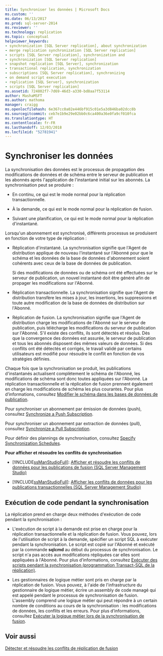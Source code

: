 ```yaml
---
title: Synchroniser les données | Microsoft Docs
ms.custom: ''
ms.date: 06/13/2017
ms.prod: sql-server-2014
ms.reviewer: ''
ms.technology: replication
ms.topic: conceptual
helpviewer_keywords:
- synchronization [SQL Server replication], about synchronization
- merge replication synchronization [SQL Server replication]
- scripts [SQL Server replication], synchronization and
- synchronization [SQL Server replication]
- snapshot replication [SQL Server], synchronization
- transactional replication, synchronization
- subscriptions [SQL Server replication], synchronizing
- on demand script execution
- replication [SQL Server], synchronization
- scripts [SQL Server replication]
ms.assetid: 724802f7-7d69-46d3-a330-bd8aa7f53114
author: MashaMSFT
ms.author: mathoma
manager: craigg
ms.openlocfilehash: 6e367cc0a02e446bf915c01e5a3d846ba02dcc8b
ms.sourcegitcommit: ceb7e1b9e29e02bb0c6ca400a36e0fa9cf010fca
ms.translationtype: HT
ms.contentlocale: fr-FR
ms.lasthandoff: 12/03/2018
ms.locfileid: "52781941"
---
```

# <a name="synchronize-data"></a>Synchroniser les données
  La synchronisation des données est le processus de propagation des modifications de données et de schéma entre le serveur de publication et les abonnés après l'application de l'instantané initial sur les abonnés. La synchronisation peut se produire :  
  
-   En continu, ce qui est le mode normal pour la réplication transactionnelle.  
  
-   À la demande, ce qui est le mode normal pour la réplication de fusion.  
  
-   Suivant une planification, ce qui est le mode normal pour la réplication d'instantané.  
  
 Lorsqu'un abonnement est synchronisé, différents processus se produisent en fonction de votre type de réplication :  
  
-   Réplication d'instantané. La synchronisation signifie que l'Agent de distribution applique de nouveau l'instantané sur l'Abonné pour que le schéma et les données de la base de données d'abonnement soient cohérents avec ceux de la base de données de publication.  
  
     Si des modifications de données ou de schéma ont été effectuées sur le serveur de publication, un nouvel  instantané doit être généré afin de propager les modifications sur l'Abonné.  
  
-   Réplication transactionnelle. La synchronisation signifie que l'Agent de distribution transfère les mises à jour, les insertions, les suppressions et toute autre modification de la base de données de distribution sur l'Abonné.  
  
-   Réplication de fusion. La synchronisation signifie que l'Agent de distribution charge les modifications de l'Abonné sur le serveur de publication, puis télécharge les modifications du serveur de publication sur l'Abonné. S'il existe des conflits, ils sont détectés et résolus. Dès que la convergence des données est assurée, le serveur de publication et tous les abonnés disposent des mêmes valeurs de données. Si des conflits ont été détectés et corrigés, le travail validé par certains utilisateurs est modifié pour résoudre le conflit en fonction de vos stratégies définies.  
  
 Chaque fois que la synchronisation se produit, les publications d'instantanés actualisent complètement le schéma de l'Abonné, les modifications de schéma sont donc toutes appliquées sur l'Abonné. La réplication transactionnelle et la réplication de fusion prennent également en charge les modifications de schéma les plus courantes. Pour plus d’informations, consultez [Modifier le schéma dans les bases de données de publication](publish/make-schema-changes-on-publication-databases.md).  
  
 Pour synchroniser un abonnement par émission de données (push), consultez [Synchronize a Push Subscription](synchronize-a-push-subscription.md).  
  
 Pour synchroniser un abonnement par extraction de données (pull), consultez [Synchronize a Pull Subscription](synchronize-a-pull-subscription.md).  
  
 Pour définir des plannings de synchronisation, consultez [Specify Synchronization Schedules](specify-synchronization-schedules.md).  
  
 **Pour afficher et résoudre les conflits de synchronisation**  
  
-   [!INCLUDE[ssManStudioFull](../../includes/ssmanstudiofull-md.md)]: [Afficher et résoudre les conflits de données pour les publications de fusion &#40;SQL Server Management Studio&#41;](view-and-resolve-data-conflicts-for-merge-publications.md)  
  
-   [!INCLUDE[ssManStudioFull](../../includes/ssmanstudiofull-md.md)]: [Afficher les conflits de données pour les publications transactionnelles &#40;SQL Server Management Studio&#41;](view-data-conflicts-for-transactional-publications-sql-server-management-studio.md)  
  
## <a name="executing-code-during-synchronization"></a>Exécution de code pendant la synchronisation  
 La réplication prend en charge deux méthodes d'exécution de code pendant la synchronisation :  
  
-   L'exécution de script à la demande est prise en charge pour la réplication transactionnelle et la réplication de fusion. Vous pouvez, lors de l'utilisation de script à la demande, spécifier un script SQL à exécuter pendant la synchronisation. Le script est copié sur l'Abonné et exécuté par la commande **sqlcmd** au début du processus de synchronisation. Le script n'a pas accès aux modifications répliquées car elles sont appliquées à l'Abonné. Pour plus d’informations, consultez [Exécuter des scripts pendant la synchronisation &#40;programmation Transact-SQL de la réplication&#41;](execute-scripts-during-synchronization-replication-transact-sql-programming.md).  
  
-   Les gestionnaires de logique métier sont pris en charge par la réplication de fusion. Vous pouvez, à l'aide de l'infrastructure du gestionnaire de logique métier, écrire un assembly de code managé qui est appelé pendant le processus de synchronisation de fusion. L'assembly comprend une logique métier qui peut répondre à un certain nombre de conditions au cours de la synchronisation : les modifications de données, les conflits et les erreurs. Pour plus d’informations, consultez [Exécuter la logique métier lors de la synchronisation de fusion](merge/execute-business-logic-during-merge-synchronization.md).  
  
## <a name="see-also"></a>Voir aussi  
 [Détecter et résoudre les conflits de réplication de fusion](merge/advanced-merge-replication-resolve-merge-replication-conflicts.md)  
  
  
